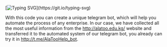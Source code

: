 [![Typing SVG](https://readme-typing-svg.herokuapp.com?color=%2336BCF7&lines=Here+is+Ala-Too+help+bot!)](https://git.io/typing-svg)

With this code you can create a unique telegram bot, which will help you automate the process of any enterprise.
In our case, we have collected all the most useful information from the http://alatoo.edu.kg/ website and transferred it to the automated system of our telegram bot, you already can try it in http://t.me/AlaTooHelp_bot.



